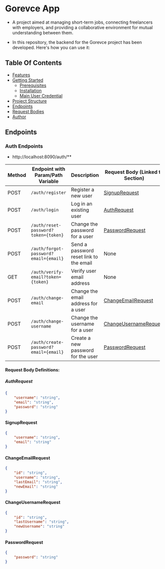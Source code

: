 
# Gorevce App 

* A project aimed at managing short-term jobs, connecting freelancers with employers, and providing a collaborative environment for mutual understanding between them.

* In this repository, the backend for the Gorevce project has been developed. Here's how you can use it:

## Table Of Contents
- [Features](#features)
- [Getting Started](#getting-started)
    - [Prerequisites](#prerequisites)
    - [Installation](#installation)
    - [Main User Credential](#Main-User-Credential)
- [Project Structure](#project-structure)
- [Endpoints](#endpoints)
- [Request Bodies](#request-bodies)
- [Author](#author)

## Endpoints 

### Auth Endpoints

* http://localhost:8090/auth/**

| Method  | Endpoint with Param/Path Variable            | Description                                    | Request Body (Linked to Section)                              | Response Body (Linked to Section)                                |
|---------|----------------------------------------------|------------------------------------------------|--------------------------------------------------------------|------------------------------------------------------------------|
| POST    | `/auth/register`                             | Register a new user                           | [SignupRequest](#signuprequest)                               | [registerResponse](#registerresponse)                            |
| POST    | `/auth/login`                                | Log in an existing user                       | [AuthRequest](#authrequest)                                   | [loginResponse](#loginresponse)                                  |
| POST    | `/auth/reset-password?token={token}`         | Change the password for a user                | [PasswordRequest](#passwordrequest)                           | [resetPasswordResponse](#resetpasswordresponse)                  |
| POST    | `/auth/forgot-password?email={email}`        | Send a password reset link to the email       | None                                                         | [forgotPasswordResponse](#forgotpasswordresponse)                |
| GET     | `/auth/verify-email?token={token}`           | Verify user email address                     | None                                                         | [verifyEmailResponse](#verifyemailresponse)                      |
| POST    | `/auth/change-email`                         | Change the email address for a user           | [ChangeEmailRequest](#changeemailrequest)                     | [changeEmailResponse](#changeemailresponse)                      |
| POST    | `/auth/change-username`                      | Change the username for a user                | [ChangeUsernameRequest](#changeusernamerequest)               | [changeUsernameResponse](#changeusernameresponse)                |
| POST    | `/auth/create-password?email={email}`        | Create a new password for the user            | [PasswordRequest](#passwordrequest)                           | [createPasswordResponse](#createpasswordresponse)                |


#### Request Body Definitions:

##### AuthRequest
```json
{
    "username": "string",
    "email": "string",
    "password": "string"
}
```
#### SignupRequest

```json
{
    "username": "string",
    "email": "string"
}
```

####  ChangeEmailRequest
```json
{
    "id": "string",
    "username": "string",
    "lastEmail": "string",
    "newEmail": "string"
}
```

#### ChangeUsernameRequest

```json 
{
    "id": "string",
    "lastUsername": "string",
    "newUsername": "string"
}
```

#### PasswordRequest
```json
{
    "password": "string"
}
```





